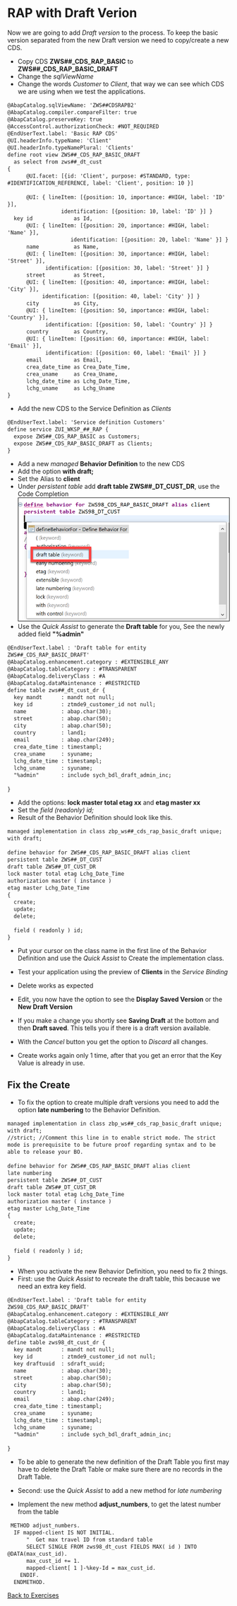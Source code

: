 # RAP with Draft Verion

Now we are going to add *Draft version* to the process. To keep the basic version separated from the new Draft version we need to copy/create a new CDS.

* Copy CDS **ZWS##_CDS_RAP_BASIC** to **ZWS##_CDS_RAP_BASIC_DRAFT**
* Change the *sqlViewName*
* Change the words *Customer* to *Client*, that way we can see which CDS we are using when we test the applications.

```ABAP CDS
@AbapCatalog.sqlViewName: 'ZWS##CDSRAPB2'
@AbapCatalog.compiler.compareFilter: true
@AbapCatalog.preserveKey: true
@AccessControl.authorizationCheck: #NOT_REQUIRED
@EndUserText.label: 'Basic RAP CDS'
@UI.headerInfo.typeName: 'Client'
@UI.headerInfo.typeNamePlural: 'Clients'
define root view ZWS##_CDS_RAP_BASIC_DRAFT
  as select from zws##_dt_cust
{
      @UI.facet: [{id: 'Client', purpose: #STANDARD, type: #IDENTIFICATION_REFERENCE, label: 'Client', position: 10 }]

      @UI: { lineItem: [{position: 10, importance: #HIGH, label: 'ID' }],
                 identification: [{position: 10, label: 'ID' }] }
  key id             as Id,
      @UI: { lineItem: [{position: 20, importance: #HIGH, label: 'Name' }],
                    identification: [{position: 20, label: 'Name' }] }
      name           as Name,
      @UI: { lineItem: [{position: 30, importance: #HIGH, label: 'Street' }],
            identification: [{position: 30, label: 'Street' }] }
      street         as Street,
      @UI: { lineItem: [{position: 40, importance: #HIGH, label: 'City' }],
           identification: [{position: 40, label: 'City' }] }
      city           as City,
      @UI: { lineItem: [{position: 50, importance: #HIGH, label: 'Country' }],
            identification: [{position: 50, label: 'Country' }] }
      country        as Country,
      @UI: { lineItem: [{position: 60, importance: #HIGH, label: 'Email' }],
            identification: [{position: 60, label: 'Email' }] }
      email          as Email,
      crea_date_time as Crea_Date_Time,
      crea_uname     as Crea_Uname,
      lchg_date_time as Lchg_Date_Time,
      lchg_uname     as Lchg_Uname
}
```

* Add the new CDS to the Service Definition as *Clients*

```ABAP CDS
@EndUserText.label: 'Service definition Customers'
define service ZUI_WKSP_##_RAP {
  expose ZWS##_CDS_RAP_BASIC as Customers;
  expose ZWS##_CDS_RAP_BASIC_DRAFT as Clients;
}
```

* Add a new *managed* **Behavior Definition** to the new CDS
* Add the option **with draft;**
* Set the Alias to **client**
* Under *persistent table* add **draft table ZWS##_DT_CUST_DR**, use the Code Completion</br>![CodeCompletion](./../../Images/176.png)
* Use the *Quick Assist* to generate the **Draft table** for you, See the newly added field **"%admin"**

```ABAP
@EndUserText.label : 'Draft table for entity ZWS##_CDS_RAP_BASIC_DRAFT'
@AbapCatalog.enhancement.category : #EXTENSIBLE_ANY
@AbapCatalog.tableCategory : #TRANSPARENT
@AbapCatalog.deliveryClass : #A
@AbapCatalog.dataMaintenance : #RESTRICTED
define table zws##_dt_cust_dr {
  key mandt      : mandt not null;
  key id         : ztmde9_customer_id not null;
  name           : abap.char(30);
  street         : abap.char(50);
  city           : abap.char(50);
  country        : land1;
  email          : abap.char(249);
  crea_date_time : timestampl;
  crea_uname     : syuname;
  lchg_date_time : timestampl;
  lchg_uname     : syuname;
  "%admin"       : include sych_bdl_draft_admin_inc;

}
```

* Add the options: **lock master total etag xx** and **etag master xx**
* Set the *field (readonly) id;*
* Result of the Behavior Definition should look like this.

```ABAP CDS
managed implementation in class zbp_ws##_cds_rap_basic_draft unique;
with draft;

define behavior for ZWS##_CDS_RAP_BASIC_DRAFT alias client
persistent table ZWS##_DT_CUST
draft table ZWS##_DT_CUST_DR
lock master total etag Lchg_Date_Time
authorization master ( instance )
etag master Lchg_Date_Time
{
  create;
  update;
  delete;

  field ( readonly ) id;
}
```

* Put your cursor on the class name in the first line of the Behavior Definition and use the *Quick Assist* to Create the implementation class.

* Test your application using the preview of **Clients** in the *Service Binding*
* Delete works as expected
* Edit, you now have the option to see the **Display Saved Version** or the **New Draft Version**
* If you make a change you shortly see **Saving Draft** at the bottom and then **Draft saved**. This tells you if there is a draft version available.
* With the *Cancel* button you get the option to *Discard* all changes.
* Create works again only 1 time, after that you get an error that the Key Value is already in use.

## Fix the Create

* To fix the option to create multiple draft versions you need to add the option **late numbering** to the Behavior Definition.

```ABAP CDS
managed implementation in class zbp_ws##_cds_rap_basic_draft unique;
with draft;
//strict; //Comment this line in to enable strict mode. The strict mode is prerequisite to be future proof regarding syntax and to be able to release your BO.

define behavior for ZWS##_CDS_RAP_BASIC_DRAFT alias client
late numbering
persistent table ZWS##_DT_CUST
draft table ZWS##_DT_CUST_DR
lock master total etag Lchg_Date_Time
authorization master ( instance )
etag master Lchg_Date_Time
{
  create;
  update;
  delete;

  field ( readonly ) id;
}
```

* When you activate the new Behavior Definition, you need to fix 2 things.
* First: use the *Quick Assist* to recreate the draft table, this because we need an extra key field.

```ABAP
@EndUserText.label : 'Draft table for entity ZWS98_CDS_RAP_BASIC_DRAFT'
@AbapCatalog.enhancement.category : #EXTENSIBLE_ANY
@AbapCatalog.tableCategory : #TRANSPARENT
@AbapCatalog.deliveryClass : #A
@AbapCatalog.dataMaintenance : #RESTRICTED
define table zws98_dt_cust_dr {
  key mandt      : mandt not null;
  key id         : ztmde9_customer_id not null;
  key draftuuid  : sdraft_uuid;
  name           : abap.char(30);
  street         : abap.char(50);
  city           : abap.char(50);
  country        : land1;
  email          : abap.char(249);
  crea_date_time : timestampl;
  crea_uname     : syuname;
  lchg_date_time : timestampl;
  lchg_uname     : syuname;
  "%admin"       : include sych_bdl_draft_admin_inc;

}
```

* To be able to generate the new definition of the Draft Table you first may have to delete the Draft Table or make sure there are no records in the Draft Table.

* Second: use the *Quick Assist* to add a new method for *late numbering*
* Implement the new method **adjust_numbers**, to get the latest number from the table

```ABAP
 METHOD adjust_numbers.
  IF mapped-client IS NOT INITIAL.
      "  Get max travel ID from standard table
      SELECT SINGLE FROM zws98_dt_cust FIELDS MAX( id ) INTO @DATA(max_cust_id).
      max_cust_id += 1.
      mapped-client[ 1 ]-%key-Id = max_cust_id.
    ENDIF.
  ENDMETHOD.
```

[Back to Exercises](../README.md)
